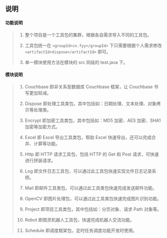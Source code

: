 ## 说明

#### 功能说明
> 1. 整个项目是一个工具包的集群，根据各自需求导入不同的工具包。
>
> 2. 工具包统一在 `<groupId>cn.fyy</groupId>` 下只需要根据个人需求修改 `<artifactId>dispose</artifactId>` 即可。
>
> 3. 单一模块使用方法在模块的 src 同级的 test.java 下。

#### 模块说明
> 1. Couchbase 即非关系型数据库 Couchbase 框架，让 Couchbase 书写更加轻减。
>
> 2. Dispose 即处理工具类包，其中包括如：日期处理、文本处理、对象拷贝等处理类。
>
> 3. Encrypt 即加密工具类包，其中包括如：MD5 加密、AES 加密、SHA1 加密等加密方式。
>
> 4. Excel 即 Excel 导出工具类包，帮助 Excel 快速导出，还可以完成合并、计算等功能。
>
> 5. Http 即 HTTP 请求工具包，包括 HTTP 的 Get 和 Post 请求，可快速进行拼装请求。
>
> 6. Log 即文件日志工具包，可以通过此工具包快速实现文件日志记录系统。
>
> 7. Mail 即邮件工具类包，可以通过此工具类包快速完成发送邮件功能。
>
> 8. OpenCV 即图片处理包，可以通过此工具类包快速完成图片识别功能。
>
> 9. Project 即项目工具类包，其中包括如：分页对象、请求 Path 对象等。
>
> 10. Robot 即图灵机器人工具包，快速完成机器人交流功能。
>
> 11. Schedule 即调度框架包，定时任务调度功能开发时使用。
